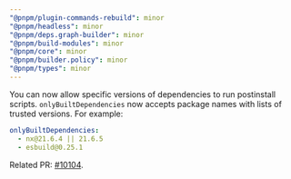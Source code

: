 ```yaml
---
"@pnpm/plugin-commands-rebuild": minor
"@pnpm/headless": minor
"@pnpm/deps.graph-builder": minor
"@pnpm/build-modules": minor
"@pnpm/core": minor
"@pnpm/builder.policy": minor
"@pnpm/types": minor
---
```


You can now allow specific versions of dependencies to run postinstall scripts. `onlyBuiltDependencies` now accepts package names with lists of trusted versions. For example:

```yaml
onlyBuiltDependencies:
  - nx@21.6.4 || 21.6.5
  - esbuild@0.25.1
```

Related PR: [#10104](https://github.com/pnpm/pnpm/pull/10104).
